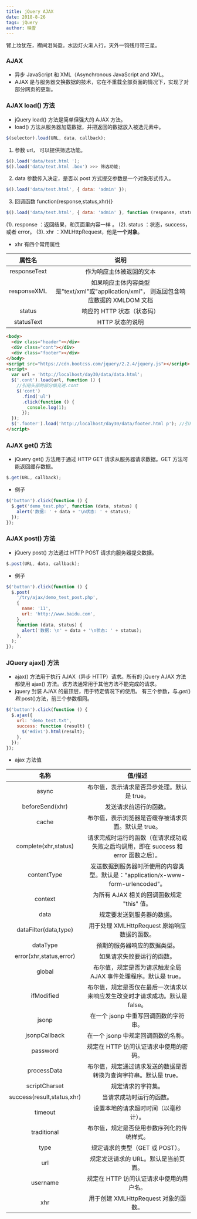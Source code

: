 ```yaml
---
title: jQuery AJAX
date: 2018-8-26
tags: jQuery
author: 映雪
---
```


臂上妆犹在，襟间泪尚盈。水边灯火渐人行，天外一钩残月带三星。

<!--more-->

### AJAX

- 异步 JavaScript 和 XML（Asynchronous JavaScript and XML。
- AJAX 是与服务器交换数据的技术，它在不重载全部页面的情况下，实现了对部分网页的更新。

### AJAX load() 方法

- jQuery load() 方法是简单但强大的 AJAX 方法。
- load() 方法从服务器加载数据，并把返回的数据放入被选元素中。

```js
$(selector).load(URL, data, callback);
```

1. 参数 url， 可以提供筛选功能。

```js
$().load('data/test.html ');
$().load('data/text.html .box') >>> 筛选功能;
```

2. data 参数传入决定，是否以 post 方式提交参数是一个对象形式传入。

```js
$().load('data/test.html', { data: 'admin' });
```

3. 回调函数 function(response,status,xhr){}

```js
$().load('data/test.html', { data: 'admin' }, function (response, status, xhr) {});
```

(1). response ：返回结果，和页面里内容一样 。
(2). status ：状态，success，或者 error。
(3). xhr ：XMLHttpRequest，他是**一个对象**。

- xhr 有四个常用属性

|    属性名    |                                          说明                                          |
| :----------: | :------------------------------------------------------------------------------------: |
| responseText |                                作为响应主体被返回的文本                                |
| responseXML  | 如果响应主体内容类型是"text/xml"或"application/xml"， 则返回包含响应数据的 XMLDOM 文档 |
|    status    |                               响应的 HTTP 状态（状态码）                               |
|  statusText  |                                    HTTP 状态的说明                                     |

```html
<body>
  <div class="header"></div>
  <div class="cont"></div>
  <div class="footer"></div>
</body>
<script src="https://cdn.bootcss.com/jquery/2.2.4/jquery.js"></script>
<script>
  var url = 'http://localhost/day30/data/data.html';
  $('.cont').load(url, function () {
    //引用头部的部分填充进.cont
    $('cont')
      .find('ul')
      .click(function () {
        console.log(1);
      });
  });
  $('.footer').load('http://localhost/day30/data/footer.html p'); //引用页脚的部分的p填充.footer
</script>
```

### AJAX get() 方法

- jQuery get() 方法用于通过 HTTP GET 请求从服务器请求数据。GET 方法可能返回缓存数据。

```js
$.get(URL, callback);
```

- 例子

```js
$('button').click(function () {
  $.get('demo_test.php', function (data, status) {
    alert('数据: ' + data + '\n状态: ' + status);
  });
});
```

### AJAX post() 方法

- jQuery post() 方法通过 HTTP POST 请求向服务器提交数据。

```js
$.post(URL, data, callback);
```

- 例子

```js
$('button').click(function () {
  $.post(
    '/try/ajax/demo_test_post.php',
    {
      name: '11',
      url: 'http://www.baidu.com',
    },
    function (data, status) {
      alert('数据: \n' + data + '\n状态: ' + status);
    },
  );
});
```

### JQuery ajax() 方法

- ajax() 方法用于执行 AJAX（异步 HTTP）请求。所有的 jQuery AJAX 方法都使用 ajax() 方法。该方法通常用于其他方法不能完成的请求。
- jquery 封装 AJAX 的最顶层，用于特定情况下的使用。 有三个参数，与$.get()和$.post()方法，前三个参数相同。

```js
$('button').click(function () {
  $.ajax({
    url: 'demo_test.txt',
    success: function (result) {
      $('#div1').html(result);
    },
  });
});
```

- ajax 方法值

|            名称            |                                       值/描述                                        |
| :------------------------: | :----------------------------------------------------------------------------------: |
|           async            |                     布尔值，表示请求是否异步处理。默认是 true。                      |
|      beforeSend(xhr)       |                                发送请求前运行的函数。                                |
|           cache            |                 布尔值，表示浏览器是否缓存被请求页面。默认是 true。                  |
|    complete(xhr,status)    | 请求完成时运行的函数（在请求成功或失败之后均调用，即在 success 和 error 函数之后）。 |
|        contentType         |  发送数据到服务器时所使用的内容类型。默认是："application/x-www-form-urlencoded"。   |
|          context           |                      为所有 AJAX 相关的回调函数规定 "this" 值。                      |
|            data            |                              规定要发送到服务器的数据。                              |
|   dataFilter(data,type)    |                     用于处理 XMLHttpRequest 原始响应数据的函数。                     |
|          dataType          |                             预期的服务器响应的数据类型。                             |
|  error(xhr,status,error)   |                              如果请求失败要运行的函数。                              |
|           global           |           布尔值，规定是否为请求触发全局 AJAX 事件处理程序。默认是 true。            |
|         ifModified         |     布尔值，规定是否仅在最后一次请求以来响应发生改变时才请求成功。默认是 false。     |
|           jsonp            |                        在一个 jsonp 中重写回调函数的字符串。                         |
|       jsonpCallback        |                         在一个 jsonp 中规定回调函数的名称。                          |
|          password          |                        规定在 HTTP 访问认证请求中使用的密码。                        |
|        processData         |          布尔值，规定通过请求发送的数据是否转换为查询字符串。默认是 true。           |
|       scriptCharset        |                                  规定请求的字符集。                                  |
| success(result,status,xhr) |                               当请求成功时运行的函数。                               |
|          timeout           |                         设置本地的请求超时时间（以毫秒计）。                         |
|        traditional         |                      布尔值，规定是否使用参数序列化的传统样式。                      |
|            type            |                           规定请求的类型（GET 或 POST）。                            |
|            url             |                         规定发送请求的 URL。默认是当前页面。                         |
|          username          |                       规定在 HTTP 访问认证请求中使用的用户名。                       |
|            xhr             |                         用于创建 XMLHttpRequest 对象的函数。                         |
